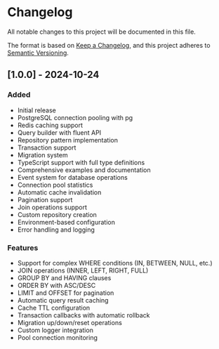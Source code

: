 # Changelog

All notable changes to this project will be documented in this file.

The format is based on [Keep a Changelog](https://keepachangelog.com/en/1.0.0/),
and this project adheres to [Semantic Versioning](https://semver.org/spec/v2.0.0.html).

## [1.0.0] - 2024-10-24

### Added
- Initial release
- PostgreSQL connection pooling with pg
- Redis caching support
- Query builder with fluent API
- Repository pattern implementation
- Transaction support
- Migration system
- TypeScript support with full type definitions
- Comprehensive examples and documentation
- Event system for database operations
- Connection pool statistics
- Automatic cache invalidation
- Pagination support
- Join operations support
- Custom repository creation
- Environment-based configuration
- Error handling and logging

### Features
- Support for complex WHERE conditions (IN, BETWEEN, NULL, etc.)
- JOIN operations (INNER, LEFT, RIGHT, FULL)
- GROUP BY and HAVING clauses
- ORDER BY with ASC/DESC
- LIMIT and OFFSET for pagination
- Automatic query result caching
- Cache TTL configuration
- Transaction callbacks with automatic rollback
- Migration up/down/reset operations
- Custom logger integration
- Pool connection monitoring
